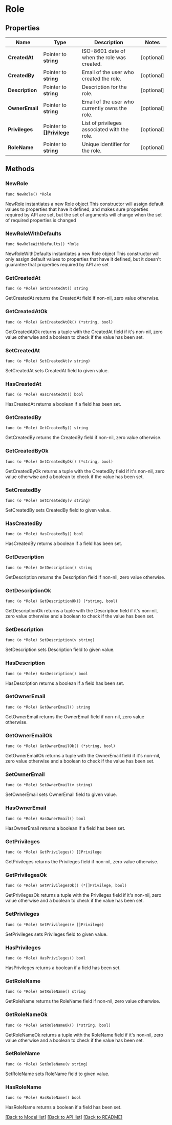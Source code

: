 # Role

## Properties

Name | Type | Description | Notes
------------ | ------------- | ------------- | -------------
**CreatedAt** | Pointer to **string** | ISO-8601 date of when the role was created. | [optional] 
**CreatedBy** | Pointer to **string** | Email of the user who created the role. | [optional] 
**Description** | Pointer to **string** | Description for the role. | [optional] 
**OwnerEmail** | Pointer to **string** | Email of the user who currently owns the role. | [optional] 
**Privileges** | Pointer to [**[]Privilege**](Privilege.md) | List of privileges associated with the role. | [optional] 
**RoleName** | Pointer to **string** | Unique identifier for the role. | [optional] 

## Methods

### NewRole

`func NewRole() *Role`

NewRole instantiates a new Role object
This constructor will assign default values to properties that have it defined,
and makes sure properties required by API are set, but the set of arguments
will change when the set of required properties is changed

### NewRoleWithDefaults

`func NewRoleWithDefaults() *Role`

NewRoleWithDefaults instantiates a new Role object
This constructor will only assign default values to properties that have it defined,
but it doesn't guarantee that properties required by API are set

### GetCreatedAt

`func (o *Role) GetCreatedAt() string`

GetCreatedAt returns the CreatedAt field if non-nil, zero value otherwise.

### GetCreatedAtOk

`func (o *Role) GetCreatedAtOk() (*string, bool)`

GetCreatedAtOk returns a tuple with the CreatedAt field if it's non-nil, zero value otherwise
and a boolean to check if the value has been set.

### SetCreatedAt

`func (o *Role) SetCreatedAt(v string)`

SetCreatedAt sets CreatedAt field to given value.

### HasCreatedAt

`func (o *Role) HasCreatedAt() bool`

HasCreatedAt returns a boolean if a field has been set.

### GetCreatedBy

`func (o *Role) GetCreatedBy() string`

GetCreatedBy returns the CreatedBy field if non-nil, zero value otherwise.

### GetCreatedByOk

`func (o *Role) GetCreatedByOk() (*string, bool)`

GetCreatedByOk returns a tuple with the CreatedBy field if it's non-nil, zero value otherwise
and a boolean to check if the value has been set.

### SetCreatedBy

`func (o *Role) SetCreatedBy(v string)`

SetCreatedBy sets CreatedBy field to given value.

### HasCreatedBy

`func (o *Role) HasCreatedBy() bool`

HasCreatedBy returns a boolean if a field has been set.

### GetDescription

`func (o *Role) GetDescription() string`

GetDescription returns the Description field if non-nil, zero value otherwise.

### GetDescriptionOk

`func (o *Role) GetDescriptionOk() (*string, bool)`

GetDescriptionOk returns a tuple with the Description field if it's non-nil, zero value otherwise
and a boolean to check if the value has been set.

### SetDescription

`func (o *Role) SetDescription(v string)`

SetDescription sets Description field to given value.

### HasDescription

`func (o *Role) HasDescription() bool`

HasDescription returns a boolean if a field has been set.

### GetOwnerEmail

`func (o *Role) GetOwnerEmail() string`

GetOwnerEmail returns the OwnerEmail field if non-nil, zero value otherwise.

### GetOwnerEmailOk

`func (o *Role) GetOwnerEmailOk() (*string, bool)`

GetOwnerEmailOk returns a tuple with the OwnerEmail field if it's non-nil, zero value otherwise
and a boolean to check if the value has been set.

### SetOwnerEmail

`func (o *Role) SetOwnerEmail(v string)`

SetOwnerEmail sets OwnerEmail field to given value.

### HasOwnerEmail

`func (o *Role) HasOwnerEmail() bool`

HasOwnerEmail returns a boolean if a field has been set.

### GetPrivileges

`func (o *Role) GetPrivileges() []Privilege`

GetPrivileges returns the Privileges field if non-nil, zero value otherwise.

### GetPrivilegesOk

`func (o *Role) GetPrivilegesOk() (*[]Privilege, bool)`

GetPrivilegesOk returns a tuple with the Privileges field if it's non-nil, zero value otherwise
and a boolean to check if the value has been set.

### SetPrivileges

`func (o *Role) SetPrivileges(v []Privilege)`

SetPrivileges sets Privileges field to given value.

### HasPrivileges

`func (o *Role) HasPrivileges() bool`

HasPrivileges returns a boolean if a field has been set.

### GetRoleName

`func (o *Role) GetRoleName() string`

GetRoleName returns the RoleName field if non-nil, zero value otherwise.

### GetRoleNameOk

`func (o *Role) GetRoleNameOk() (*string, bool)`

GetRoleNameOk returns a tuple with the RoleName field if it's non-nil, zero value otherwise
and a boolean to check if the value has been set.

### SetRoleName

`func (o *Role) SetRoleName(v string)`

SetRoleName sets RoleName field to given value.

### HasRoleName

`func (o *Role) HasRoleName() bool`

HasRoleName returns a boolean if a field has been set.


[[Back to Model list]](../README.md#documentation-for-models) [[Back to API list]](../README.md#documentation-for-api-endpoints) [[Back to README]](../README.md)


